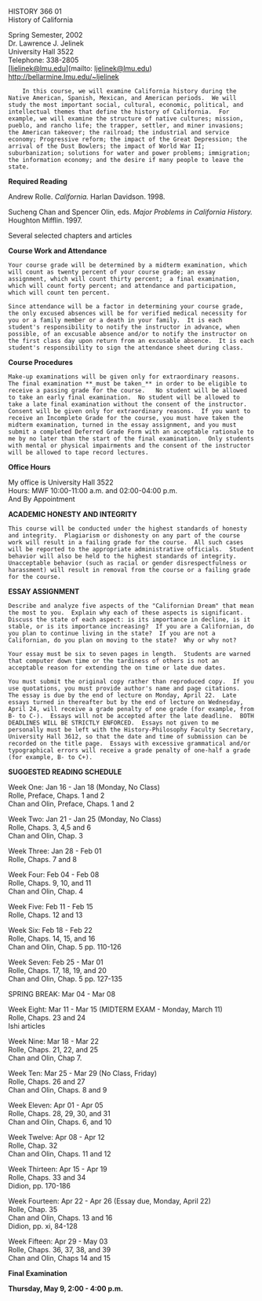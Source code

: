HISTORY 366 01  
History of California

Spring Semester, 2002  
Dr. Lawrence J. Jelinek  
University Hall 3522  
Telephone: 338-2805  
[ljelinek@lmu.edu](mailto: ljelinek@lmu.edu)  
<http://bellarmine.lmu.edu/~ljelinek>  


        In this course, we will examine California history during the Native American, Spanish, Mexican, and American periods.  We will study the most important social, cultural, economic, political, and intellectual themes that define the history of California.  For example, we will examine the structure of native cultures; mission, pueblo, and rancho life; the trapper, settler, and miner invasions; the American takeover; the railroad; the industrial and service economy; Progressive reform; the impact of the Great Depression; the arrival of the Dust Bowlers; the impact of World War II; suburbanization; solutions for water and power problems; immigration; the information economy; and the desire if many people to leave the state.   
    
    

**Required Reading**

Andrew Rolle. _California._ Harlan Davidson. 1998.

Sucheng Chan and Spencer Olin, eds.  _Major Problems in California History._
Houghton Mifflin.  1997\.

Several selected chapters and articles  
    
    

**Course Work and Attendance**

    Your course grade will be determined by a midterm examination, which will count as twenty percent of your course grade; an essay assignment, which will count thirty percent;  a final examination, which will count forty percent; and attendance and participation, which will count ten percent. 

    Since attendance will be a factor in determining your course grade, the only excused absences will be for verified medical necessity for you or a family member or a death in your family.  It is each student's responsibility to notify the instructor in advance, when possible, of an excusable absence and/or to notify the instructor on the first class day upon return from an excusable absence.  It is each student's responsibility to sign the attendance sheet during class.   


**Course Procedures**

    Make-up examinations will be given only for extraordinary reasons.  The final examination **_must be taken_** in order to be eligible to receive a passing grade for the course.   No student will be allowed to take an early final examination.  No student will be allowed to take a late final examination without the consent of the instructor.  Consent will be given only for extraordinary reasons.  If you want to receive an Incomplete Grade for the course, you must have taken the midterm examination, turned in the essay assignment, and you must submit a completed Deferred Grade Form with an acceptable rationale to me by no later than the start of the final examination.  Only students with mental or physical impairments and the consent of the instructor will be allowed to tape record lectures.   


  

**Office Hours**

My office is University Hall 3522  
Hours: MWF 10:00-11:00 a.m. and 02:00-04:00 p.m.  
And By Appointment  
    


**ACADEMIC HONESTY AND INTEGRITY**

    This course will be conducted under the highest standards of honesty and integrity.  Plagiarism or dishonesty on any part of the course work will result in a failing grade for the course.  All such cases will be reported to the appropriate administrative officials.  Student behavior will also be held to the highest standards of integrity.  Unacceptable behavior (such as racial or gender disrespectfulness or harassment) will result in removal from the course or a failing grade for the course.   
    
    
  

**ESSAY ASSIGNMENT**

    Describe and analyze five aspects of the "Californian Dream" that mean the most to you.  Explain why each of these aspects is significant.  Discuss the state of each aspect: is its importance in decline, is it stable, or is its importance increasing?  If you are a Californian, do you plan to continue living in the state?  If you are not a Californian, do you plan on moving to the state?  Why or why not? 

    Your essay must be six to seven pages in length.  Students are warned that computer down time or the tardiness of others is not an acceptable reason for extending the on time or late due dates. 

    You must submit the original copy rather than reproduced copy.  If you use quotations, you must provide author's name and page citations.  The essay is due by the end of lecture on Monday, April 22.  Late essays turned in thereafter but by the end of lecture on Wednesday, April 24, will receive a grade penalty of one grade (for example, from B- to C-).  Essays will not be accepted after the late deadline.  BOTH DEADLINES WILL BE STRICTLY ENFORCED.  Essays not given to me personally must be left with the History-Philosophy Faculty Secretary, University Hall 3612, so that the date and time of submission can be recorded on the title page.  Essays with excessive grammatical and/or typographical errors will receive a grade penalty of one-half a grade (for example, B- to C+).   
    
    

**SUGGESTED READING SCHEDULE**

Week One:    Jan 16 - Jan 18 (Monday, No Class)  
        Rolle, Preface, Chaps. 1 and 2   
        Chan and Olin, Preface, Chaps. 1 and 2 

Week Two:    Jan 21 - Jan 25 (Monday, No Class)  
        Rolle, Chaps. 3, 4,5 and 6   
        Chan and Olin, Chap. 3 

Week Three:    Jan 28 - Feb 01  
        Rolle, Chaps. 7 and 8 

Week Four:    Feb 04 - Feb 08  
        Rolle, Chaps. 9, 10, and 11   
        Chan and Olin, Chap. 4 

Week Five:    Feb 11 - Feb 15  
        Rolle, Chaps. 12 and 13 

Week Six:    Feb 18 - Feb 22  
        Rolle, Chaps. 14, 15, and 16   
        Chan and Olin, Chap. 5 pp. 110-126 

Week Seven:    Feb 25 - Mar 01  
        Rolle, Chaps. 17, 18, 19, and 20   
        Chan and Olin, Chap. 5 pp. 127-135 

SPRING BREAK: Mar 04 - Mar 08

Week Eight:    Mar 11 - Mar 15 (MIDTERM EXAM - Monday, March 11)  
        Rolle, Chaps. 23 and 24   
        Ishi articles 

Week Nine:    Mar 18 - Mar 22  
        Rolle, Chaps. 21, 22, and 25   
        Chan and Olin, Chap 7. 

Week Ten:    Mar 25 - Mar 29 (No Class, Friday)  
        Rolle, Chaps. 26 and 27   
        Chan and Olin, Chaps. 8 and 9 

Week Eleven:    Apr 01 - Apr 05  
        Rolle, Chaps. 28, 29, 30, and 31   
        Chan and Olin, Chaps. 6, and 10 

Week Twelve:    Apr 08 - Apr 12  
        Rolle, Chap. 32   
        Chan and Olin, Chaps. 11 and 12 

Week Thirteen:    Apr 15 - Apr 19  
        Rolle, Chaps. 33 and 34   
        Didion, pp. 170-186 

Week Fourteen:    Apr 22 - Apr 26 (Essay due, Monday, April 22)  
        Rolle, Chap. 35   
        Chan and Olin, Chaps. 13 and 16   
        Didion, pp. xi, 84-128 

Week Fifteen:    Apr 29 - May 03  
        Rolle, Chaps. 36, 37, 38, and 39   
        Chan and Olin, Chaps 14 and 15 

   **Final Examination**

**Thursday, May 9, 2:00 - 4:00 p.m.**

